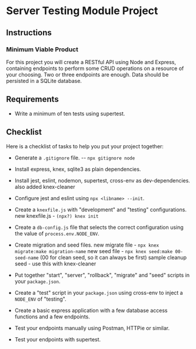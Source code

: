 # Server Testing Module Project

## Instructions

### Minimum Viable Product

For this project you will create a RESTful API using Node and Express, containing endpoints to perform some CRUD operations on a resource of your choosing. Two or three endpoints are enough. Data should be persisted in a SQLite database.

## Requirements

- Write a minimum of ten tests using supertest.

## Checklist

Here is a checklist of tasks to help you put your project together:

- Generate a `.gitignore` file. 
    -- `npx gitignore node`

- Install express, knex, sqlite3 as plain dependencies. 

- Install jest, eslint, nodemon, supertest, cross-env as dev-dependencies.
    also added knex-cleaner

- Configure jest and eslint using `npx <libname> --init`.

- Create a `knexfile.js` with "development" and "testing" configurations.
    new knexfile.js - `(npx?) knex init`

- Create a `db-config.js` file that selects the correct configuration using the value of `process.env.NODE_ENV`.

- Create migration and seed files.
    new migrate file - `npx knex migrate:make migration-name`
    new seed file - `npx knex seed:make 00-seed-name` (00 for clean seed, so it can always be first)
        sample cleanup seed - use this with knex-cleaner
        
- Put together "start", "server", "rollback", "migrate" and "seed" scripts in your `package.json`.
- Create a "test" script in your `package.json` using cross-env to inject a `NODE_ENV` of "testing".
- Create a basic express application with a few database access functions and a few endpoints.
- Test your endpoints manually using Postman, HTTPie or similar.
- Test your endpoints with supertest.
